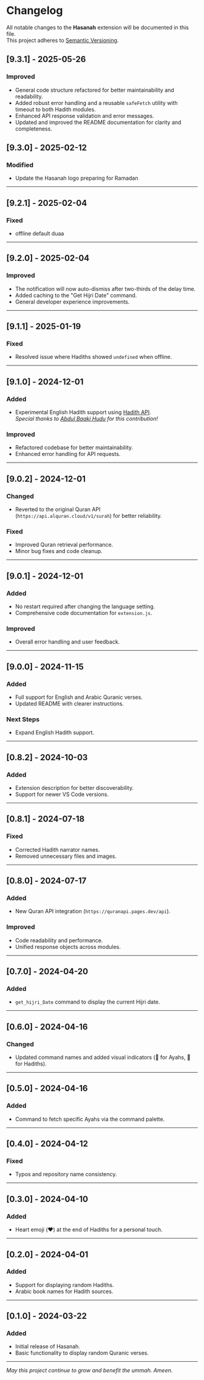 # Changelog

All notable changes to the **Hasanah** extension will be documented in this file.  
This project adheres to [Semantic Versioning](https://semver.org/).

## [9.3.1] - 2025-05-26

### Improved
- General code structure refactored for better maintainability and readability.
- Added robust error handling and a reusable `safeFetch` utility with timeout to both Hadith modules.
- Enhanced API response validation and error messages.
- Updated and improved the README documentation for clarity and completeness.

## [9.3.0] - 2025-02-12

### Modified
- Update the Hasanah logo preparing for Ramadan


---


## [9.2.1] - 2025-02-04

### Fixed
- offline default duaa


---


## [9.2.0] - 2025-02-04

### Improved
- The notification will now auto-dismiss after two-thirds of the delay time.
- Added caching to the "Get Hijri Date" command.
- General developer experience improvements.

---

## [9.1.1] - 2025-01-19

### Fixed
- Resolved issue where Hadiths showed `undefined` when offline.

---

## [9.1.0] - 2024-12-01

### Added
- Experimental English Hadith support using [Hadith API](https://www.hadithapi.com/docs/hadiths).  
  *Special thanks to [Abdul Baaki Hudu](https://github.com/baaki20) for this contribution!*

### Improved
- Refactored codebase for better maintainability.
- Enhanced error handling for API requests.

---

## [9.0.2] - 2024-12-01

### Changed
- Reverted to the original Quran API (`https://api.alquran.cloud/v1/surah`) for better reliability.

### Fixed
- Improved Quran retrieval performance.
- Minor bug fixes and code cleanup.

---

## [9.0.1] - 2024-12-01

### Added
- No restart required after changing the language setting.
- Comprehensive code documentation for `extension.js`.

### Improved
- Overall error handling and user feedback.

---

## [9.0.0] - 2024-11-15

### Added
- Full support for English and Arabic Quranic verses.
- Updated README with clearer instructions.

### Next Steps
- Expand English Hadith support.

---

## [0.8.2] - 2024-10-03

### Added
- Extension description for better discoverability.
- Support for newer VS Code versions.

---

## [0.8.1] - 2024-07-18

### Fixed
- Corrected Hadith narrator names.
- Removed unnecessary files and images.

---

## [0.8.0] - 2024-07-17

### Added
- New Quran API integration (`https://quranapi.pages.dev/api`).

### Improved
- Code readability and performance.
- Unified response objects across modules.

---

## [0.7.0] - 2024-04-20

### Added
- `get_hijri_Date` command to display the current Hijri date.

---

## [0.6.0] - 2024-04-16

### Changed
- Updated command names and added visual indicators (💙 for Ayahs, 💛 for Hadiths).

---

## [0.5.0] - 2024-04-16

### Added
- Command to fetch specific Ayahs via the command palette.

---

## [0.4.0] - 2024-04-12

### Fixed
- Typos and repository name consistency.

---

## [0.3.0] - 2024-04-10

### Added
- Heart emoji (❤️) at the end of Hadiths for a personal touch.

---

## [0.2.0] - 2024-04-01

### Added
- Support for displaying random Hadiths.
- Arabic book names for Hadith sources.

---

## [0.1.0] - 2024-03-22

### Added
- Initial release of Hasanah.
- Basic functionality to display random Quranic verses.

---

*May this project continue to grow and benefit the ummah. Ameen.*